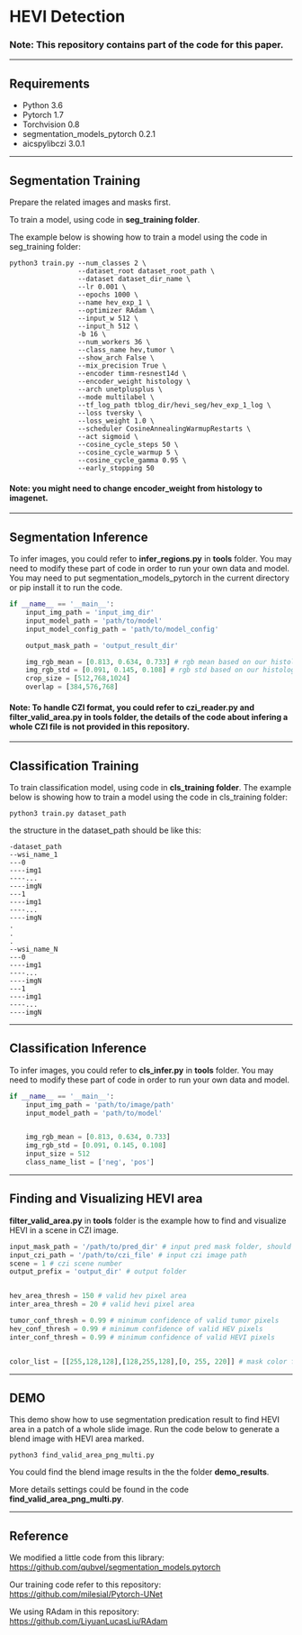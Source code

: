 # HEVI Detection
### Note: This repository contains part of the code for this paper. 

----------
## Requirements
- Python 3.6
- Pytorch 1.7
- Torchvision 0.8
- segmentation_models_pytorch 0.2.1
- aicspylibczi 3.0.1
----------

## Segmentation Training 
Prepare the related images and masks first.

To train a model, using code in **seg_training folder**.

The example below is showing how to train a model using the code in seg_training folder:
```
python3 train.py --num_classes 2 \
                 --dataset_root dataset_root_path \
                 --dataset dataset_dir_name \
                 --lr 0.001 \
                 --epochs 1000 \
                 --name hev_exp_1 \
                 --optimizer RAdam \
                 --input_w 512 \
                 --input_h 512 \
                 -b 16 \
                 --num_workers 36 \
                 --class_name hev,tumor \
                 --show_arch False \
                 --mix_precision True \
                 --encoder timm-resnest14d \
                 --encoder_weight histology \
                 --arch unetplusplus \
                 --mode multilabel \
                 --tf_log_path tblog_dir/hevi_seg/hev_exp_1_log \
                 --loss tversky \
                 --loss_weight 1.0 \
                 --scheduler CosineAnnealingWarmupRestarts \
                 --act sigmoid \
                 --cosine_cycle_steps 50 \
                 --cosine_cycle_warmup 5 \
                 --cosine_cycle_gamma 0.95 \
                 --early_stopping 50
```
#### Note: you might need to change encoder_weight from **histology** to **imagenet**.

----------

## Segmentation Inference

To infer images, you could refer to **infer_regions.py** in **tools** folder. You may need to modify these part of code in order to run your own data and model. You may need to put segmentation_models_pytorch in the current directory or pip install it to run the code.
``` python
if __name__ == '__main__':
    input_img_path = 'input_img_dir'
    input_model_path = 'path/to/model'
    input_model_config_path = 'path/to/model_config'

    output_mask_path = 'output_result_dir'

    img_rgb_mean = [0.813, 0.634, 0.733] # rgb mean based on our histology images
    img_rgb_std = [0.091, 0.145, 0.108] # rgb std based on our histology images
    crop_size = [512,768,1024]
    overlap = [384,576,768]
```
#### Note: To **handle CZI format**, you could refer to **czi_reader.py** and **filter_valid_area.py** in **tools** folder, the details of the code about infering a whole CZI file is not provided in this repository.
----------
## Classification Training
To train classification model, using code in **cls_training folder**.
The example below is showing how to train a model using the code in cls_training folder:
```
python3 train.py dataset_path 
```

the structure in the dataset_path should be like this:
```
-dataset_path
--wsi_name_1
---0
----img1
----...
----imgN
---1
----img1
----...
----imgN
.
.
.
--wsi_name_N
---0
----img1
----...
----imgN
---1
----img1
----...
----imgN
```
----------
## Classification Inference
To infer images, you could refer to **cls_infer.py** in **tools** folder. You may need to modify these part of code in order to run your own data and model.

``` python
if __name__ == '__main__':
    input_img_path = 'path/to/image/path'
    input_model_path = 'path/to/model'


    img_rgb_mean = [0.813, 0.634, 0.733]
    img_rgb_std = [0.091, 0.145, 0.108]
    input_size = 512
    class_name_list = ['neg', 'pos']
```
----------
## Finding and Visualizing HEVI area
**filter_valid_area.py** in **tools** folder is the example how to find and visualize HEVI in a scene in CZI image. 
``` python
input_mask_path = '/path/to/pred_dir' # input pred mask folder, should be a png file
input_czi_path = '/path/to/czi_file' # input czi image path
scene = 1 # czi scene number
output_prefix = 'output_dir' # output folder


hev_area_thresh = 150 # valid hev pixel area
inter_area_thresh = 20 # valid hevi pixel area

tumor_conf_thresh = 0.99 # minimum confidence of valid tumor pixels 
hev_conf_thresh = 0.99 # minimum confidence of valid HEV pixels 
inter_conf_thresh = 0.99 # minimum confidence of valid HEVI pixels 


color_list = [[255,128,128],[128,255,128],[0, 255, 220]] # mask color for blend images, only using the last one for HEVI
```
----------
## DEMO
This demo show how to use segmentation predication result to find HEVI area in a patch of a whole slide image. 
Run the code below to generate a blend image with HEVI area marked.

```
python3 find_valid_area_png_multi.py
```

You could find the blend image results in the the folder **demo_results**.

More details settings could be found in the code **find_valid_area_png_multi.py**.

----------
## Reference
We modified a little code from this library: https://github.com/qubvel/segmentation_models.pytorch

Our training code refer to this repository: https://github.com/milesial/Pytorch-UNet

We using RAdam in this repository: https://github.com/LiyuanLucasLiu/RAdam
